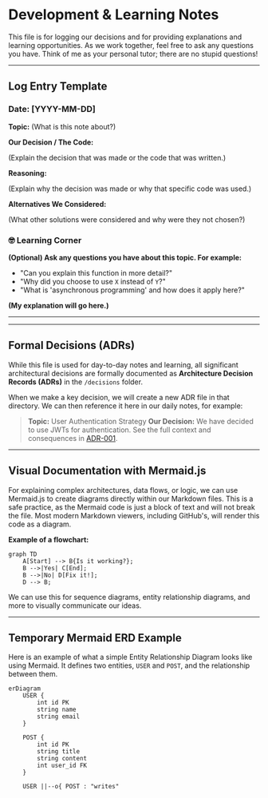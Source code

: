 # Development & Learning Notes

This file is for logging our decisions and for providing explanations and learning opportunities. As we work together, feel free to ask any questions you have. Think of me as your personal tutor; there are no stupid questions!

---

## Log Entry Template

### Date: [YYYY-MM-DD]

**Topic:** (What is this note about?)

**Our Decision / The Code:**

(Explain the decision that was made or the code that was written.)

**Reasoning:**

(Explain why the decision was made or why that specific code was used.)

**Alternatives We Considered:**

(What other solutions were considered and why were they not chosen?)

### 🤓 Learning Corner

**(Optional) Ask any questions you have about this topic. For example:**
*   "Can you explain this function in more detail?"
*   "Why did you choose to use `X` instead of `Y`?"
*   "What is 'asynchronous programming' and how does it apply here?"

**(My explanation will go here.)**

---

---

## Formal Decisions (ADRs)

While this file is used for day-to-day notes and learning, all significant architectural decisions are formally documented as **Architecture Decision Records (ADRs)** in the `/decisions` folder.

When we make a key decision, we will create a new ADR file in that directory. We can then reference it here in our daily notes, for example:

> **Topic:** User Authentication Strategy
> **Our Decision:** We have decided to use JWTs for authentication. See the full context and consequences in [ADR-001](link-to-adr-file).

---

## Visual Documentation with Mermaid.js

For explaining complex architectures, data flows, or logic, we can use Mermaid.js to create diagrams directly within our Markdown files. This is a safe practice, as the Mermaid code is just a block of text and will not break the file. Most modern Markdown viewers, including GitHub's, will render this code as a diagram.

**Example of a flowchart:**

```mermaid
graph TD
    A[Start] --> B{Is it working?};
    B -->|Yes| C[End];
    B -->|No| D[Fix it!];
    D --> B;
```

We can use this for sequence diagrams, entity relationship diagrams, and more to visually communicate our ideas.

---

## Temporary Mermaid ERD Example

Here is an example of what a simple Entity Relationship Diagram looks like using Mermaid. It defines two entities, `USER` and `POST`, and the relationship between them.

```mermaid
erDiagram
    USER {
        int id PK
        string name
        string email
    }

    POST {
        int id PK
        string title
        string content
        int user_id FK
    }

    USER ||--o{ POST : "writes"
```
